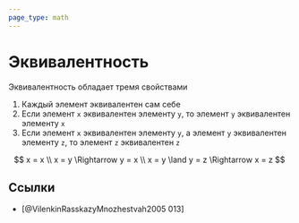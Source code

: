 ```yaml
---
page_type: math
---
```


# Эквивалентность

Эквивалентность обладает тремя свойствами

1. Каждый элемент эквивалентен сам себе
2. Если элемент `x` эквивалентен элементу `y`, то элемент `y` эквивалентен элементу `x`
3. Если элемент `x` эквивалентен элементу `y`, а элемент `y` эквивалентен элементу `z`, то элемент `z` эквивалентен `z`

$$
x = x \\
x = y \Rightarrow y = x \\
x = y \land y = z \Rightarrow x = z
$$

## Ссылки

* [@VilenkinRasskazyMnozhestvah2005 013]